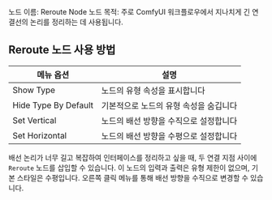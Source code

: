 
노드 이름: Reroute Node
노드 목적: 주로 ComfyUI 워크플로우에서 지나치게 긴 연결선의 논리를 정리하는 데 사용됩니다.

## Reroute 노드 사용 방법

| 메뉴 옵션 | 설명 |
| --- | --- |
| Show Type | 노드의 유형 속성을 표시합니다 |
| Hide Type By Default | 기본적으로 노드의 유형 속성을 숨깁니다 |
| Set Vertical | 노드의 배선 방향을 수직으로 설정합니다 |
| Set Horizontal | 노드의 배선 방향을 수평으로 설정합니다 |

배선 논리가 너무 길고 복잡하여 인터페이스를 정리하고 싶을 때, 두 연결 지점 사이에 ```Reroute``` 노드를 삽입할 수 있습니다. 이 노드의 입력과 출력은 유형 제한이 없으며, 기본 스타일은 수평입니다. 오른쪽 클릭 메뉴를 통해 배선 방향을 수직으로 변경할 수 있습니다.

